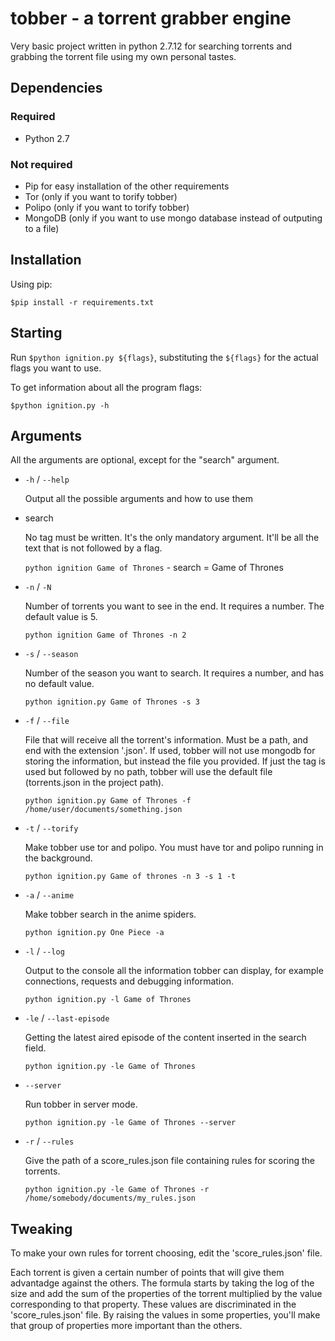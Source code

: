 
# tobber - a torrent grabber engine

Very basic project written in python 2.7.12 for searching torrents and grabbing the torrent file using my own personal tastes.

## Dependencies

### Required

- Python 2.7

### Not required

- Pip for easy installation of the other requirements
- Tor (only if you want to torify tobber)
- Polipo (only if you want to torify tobber)
- MongoDB (only if you want to use mongo database instead of outputing to a file)

## Installation

Using pip:

`$pip install -r requirements.txt`

## Starting

Run `$python ignition.py ${flags}`, substituting the `${flags}` for the actual flags you want to use.

To get information about all the program flags:

`$python ignition.py -h`

## Arguments

All the arguments are optional, except for the "search" argument.

- `-h` / `--help`

  Output all the possible arguments and how to use them

- search

  No tag must be written. It's the only mandatory argument. It'll be all the text that is not followed by a flag.

  `python ignition Game of Thrones` - search = Game of Thrones

- `-n` / `-N`

  Number of torrents you want to see in the end. It requires a number. The default value is 5.

  `python ignition Game of Thrones -n 2`

- `-s` / `--season`

  Number of the season you want to search. It requires a number, and has no default value.

  `python ignition.py Game of Thrones -s 3`

- `-f` / `--file`

  File that will receive all the torrent's information. Must be a path, and end with the extension '.json'. If used, tobber will not use mongodb for storing the information, but instead the file you provided. If just the tag is used but followed by no path, tobber will use the default file (torrents.json in the project path).

  `python ignition.py Game of Thrones -f /home/user/documents/something.json`

- `-t` / `--torify`

  Make tobber use tor and polipo. You must have tor and polipo running in the background.

  `python ignition.py Game of thrones -n 3 -s 1 -t`

- `-a` / `--anime`

  Make tobber search in the anime spiders.

  `python ignition.py One Piece -a`

- `-l` / `--log`

  Output to the console all the information tobber can display, for example connections, requests and debugging information.

  `python ignition.py -l Game of Thrones`

- `-le` / `--last-episode`

    Getting the latest aired episode of the content inserted in the search field.

    `python ignition.py -le Game of Thrones`

- `--server`

    Run tobber in server mode.

    `python ignition.py -le Game of Thrones --server`

- `-r` / `--rules`

    Give the path of a score_rules.json file containing rules for scoring the torrents.

    `python ignition.py -le Game of Thrones -r /home/somebody/documents/my_rules.json`


## Tweaking

To make your own rules for torrent choosing, edit the 'score_rules.json' file.

Each torrent is given a certain number of points that will give them advantadge against the others. The formula starts by taking the log of the size and add the sum of the properties of the torrent multiplied by the value corresponding to that property. These values are discriminated in the 'score_rules.json' file. By raising the values in some properties, you'll make that group of properties more important than the others.
